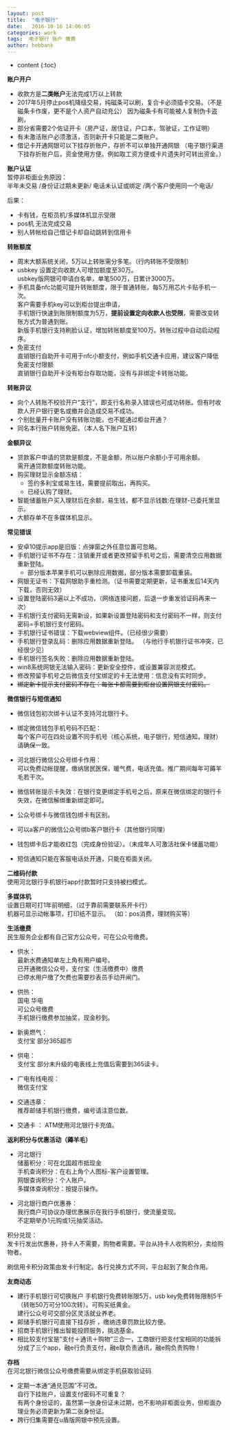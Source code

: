 ```yaml
---
layout: post
title:  "电子银行"
date:   2016-10-16 14:06:05
categories: work
tags:  电子银行 账户 缴费
author: hebbank
---
```


* content
{:toc}


**账户开户**  
- 收款方是**二类帐户**无法完成1万以上转款   
- 2017年5月停止pos机降级交易，纯磁条可以刷，复合卡必须插卡交易。（不是磁条卡作废，更不是个人资产自动充公） 因为磁条卡有可能被人复制伪卡盗刷，
- 部分省需要2个佐证开卡（房产证，居住证，户口本，驾驶证，工作证明）   
- 有未激活账户必须激活，否则新开卡只能是二类账户。  
- 借记卡开通网银可以下挂存折账户，存折不可以单独开通网银 （电子银行渠道下挂存折账户后，资金使用方便。例如取工资方便或卡片遗失时可转出资金。）   




**账户认证**  
暂停非柜面业务原因：  
半年未交易 /身份证过期未更新/ 电话未认证或绑定 /两个客户使用同一个电话/

后果：  
- 卡有钱，在柜员机/多媒体机显示受限   
- pos机 无法完成交易   
- 别人转帐给自己借记卡却自动跳转到信用卡  

**转账额度**   

- 周末大额系统关闭，5万以上转账需分多笔。（行内转账不受限制）  
- usbkey 设置定向收款人可增加额度至30万。  
usbkey版网银可申请白名单，单笔500万，日累计3000万。  
- 手机具备nfc功能可提升转账额度，限于普通转账，每5万用芯片卡贴手机一次。  
客户需要手机key可以到柜台提出申请，  
手机银行快速到账限制额度为5万，**提前设置定向收款人也受限**，需要改变转账方式为普通到账。  
 新版手机银行支持刷脸认证，增加转账额度至100万。转账过程中自动启动程序。  
- 免密支付  
直销银行自助开卡可用于nfc小额支付，例如手机交通卡应用，建议客户降低免密支付限额   
直销银行自助开卡没有柜台存取功能，没有与非绑定卡转账功能。  

**转账异议**  
- 向个人转账不校验开户“支行”，即支行名称录入错误也可成功转账。但有时收款人开户银行更名或撤并会造成交易不成功。  
- 个别批量开卡账户没有转账功能，也不能通过柜台开通？    
- 同名本行账户转账免密。（本人名下账户互转）  

**金额异议**     
- 贷款客户申请的贷款是额度，不是金额，所以账户余额小于可用余额。  
需开通贷款额度转账功能。  
- 购买理财显示金额冻结：  
  - 签约多利宝或易生钱，需要提前取出，再购买。  
  - 已经认购了理财。  
- 智能储蓄账户买入理财后在余额，易生钱，都不显示钱数:在理财-已委托里显示。  
- 大额存单不在多媒体机显示。  


**常见错误**   
- 安卓10提示app是旧版：点弹窗之外任意位置可忽略。  
- 手机银行证书不存在：注销重开或者更改预留手机号之后，需要清空应用数据重新登陆。    
  - 部分版本苹果手机可以删除应用数据，部分版本需要卸载重装。   
- 网银无证书：下载网银助手重检测。（证书需要定期更新，证书重发后14天内下载，否则无效）  
- 设置登陆密码3遍以上不成功，（网络连接问题，后退一步重发验证码再来一次）  
- 手机银行支付密码无需新设，如果新设置登陆密码和支付密码不一样，则支付密码=手机银行支付密码。  
- 手机银行证书错误：下载webview组件。（已经很少需要）   
- 手机银行登录乱码：删除应用数据重新登陆。 （与他行手机银行证书冲突，已经很少见）  
- 手机银行签名失败：删除应用数据重新登陆。  
- win8系统网银无法输入密码：更新安全控件，或设置兼容浏览模式。  
- 修改预留手机号之后微信支付宝绑定的卡无法使用：信息没有实时同步。  
- ~~绑定新卡提示支付密码不存在：每张卡都需要到柜台设置网银支付密码。~~    

**微信银行与短信通知**   
 - 微信钱包初次绑卡认证不支持河北银行卡。  
 - 绑定微信钱包手机号码不匹配：  
每个客户可在四处设置不同手机号（核心系统，电子银行，短信通知，理财）请确保一致。   
- 河北银行微信公众号绑卡作用：  
可以免费动帐提醒，缴纳居民医保，暖气费，电话充值。推广期间每年可薅羊毛若干次。  
- 微信转账提示卡失效：在银行变更绑定手机号之后，原来在微信绑定的银行卡失效，在微信解绑重新绑定即可。  


- 公众号绑卡与微信钱包绑卡有区别。  
- 可以a客户的微信公众号绑b客户银行卡（其他银行同理）   
- 钱包绑卡后才能收红包（完成身份验证）。（未成年人可激活社保卡储蓄功能）
- 短信通知只能在客服电话处开通，只能在柜面关闭。   


**二维码付款**    
使用河北银行手机银行app付款暂时只支持被扫模式。    

**多媒体机**   
设置日期可打1年前明细，（过于靠前需要联系开卡行）  
机器可显示动帐事项，打印纸不显示。 （如：pos消费，理财购买等）

**生活缴费**  
民生服务企业都有自己官方公众号，可在公众号缴费。  

- 供水：  
最新水费通知单左上角有用户编号。    
已开通微信公众号，支付宝（生活缴费中）缴费   
已停水用户缴了欠费也需要抄表员手动开闸门。  

- 供热：  
国电 华电   
可公众号缴费  
手机银行缴费参加抽奖，现金秒到。  

- 新奥燃气：  
支付宝 部分365超市     

- 供电：  
支付宝 部分未升级的电表线上充值后需要到365读卡。  

- 广电有线电视：  
微信支付宝  

- 交通违章：  
推荐邮储手机银行缴费，编号请注意位数。    

- 交通卡 ：
ATM使用河北银行卡充值。  

**返利积分与优惠活动（薅羊毛）**   
- 河北银行  
储蓄积分：可在北国超市抵现金  
手机查询积分：在右上角个人图标-客户设置管理。  
网银查询积分：个人账户。   
多媒体查询积分：按提示操作。  

- 河北银行商户优惠券：  
我行商户可协议办理优惠展示在我行手机银行，使流量变现。  
不定期举办1元购或1元抽奖活动。  

积分兑现：  
发卡行发出优惠券，持卡人不需要，购物者需要。平台从持卡人收购积分，卖给购物者。  

刷信用卡积分政策由发卡行制定。各行兑换方式不同，平台起到了聚合作用。  

**友商动态**    
- 建行手机银行可切换账户  手机银行免费转账限5万，usb key免费转账限制5千（转账50万可分100次转）。可购买纸黄金。   
建行公众号可交部分区灵活就业养老。
- 邮储手机银行可直接下挂存折 ，缴纳违章罚款比较方便。   
- 招商手机银行推出智能投顾服务，挑选基金。  
- 相比较支付宝是“支付＋通讯＋购物”三合一，工商银行把支付宝相同的功能拆分成了三个app，融e行负责支付，融e联负责通讯，融e购负责购物！   

**存档**  
在河北银行微信公众号缴费需要从绑定手机获取验证码  
- 定期一本通“通兑范围”不可改。  
自行下挂账户，设置支付密码不可重复？  
有两个身份证的，虽然第一张身份证未过期，也不影响非柜面业务，但柜面办理业务必须更新为第二张身份证。  
- 跨行归集需要在u盾版网银中预先设置。  
